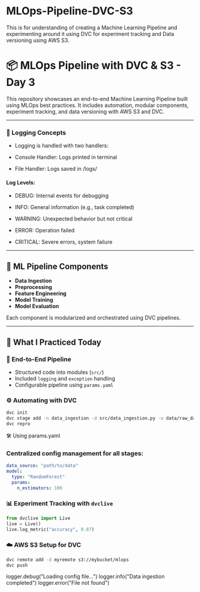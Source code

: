 # MLOps-Pipeline-DVC-S3
This is for understanding of creating a Machine Learning Pipeline and experimenting around it using DVC for experiment tracking and Data versioning using AWS S3.

# 📦 MLOps Pipeline with DVC & S3 - Day 3

This repository showcases an end-to-end Machine Learning Pipeline built using MLOps best practices. It includes automation, modular components, experiment tracking, and data versioning with AWS S3 and DVC.

---

### 🧾 Logging Concepts
* Logging is handled with two handlers:

- Console Handler: Logs printed in terminal

- File Handler: Logs saved in /logs/

#### Log Levels:
* DEBUG: Internal events for debugging

* INFO: General information (e.g., task completed)

* WARNING: Unexpected behavior but not critical

* ERROR: Operation failed

* CRITICAL: Severe errors, system failure

---

## 🔁 ML Pipeline Components

- **Data Ingestion**
- **Preprocessing**
- **Feature Engineering**
- **Model Training**
- **Model Evaluation**

Each component is modularized and orchestrated using DVC pipelines.

---

## 🧠 What I Practiced Today

### 🧩 End-to-End Pipeline
- Structured code into modules (`src/`)
- Included `logging` and `exception` handling
- Configurable pipeline using `params.yaml`

### ⚙️ Automating with DVC
```bash
dvc init
dvc stage add -n data_ingestion -d src/data_ingestion.py -o data/raw_data.csv python src/data_ingestion.py
dvc repro
```

🛠️ Using params.yaml
### Centralized config management for all stages:

```yaml
data_source: "path/to/data"
model:
  type: "RandomForest"
  params:
    n_estimators: 100
```

### 📊 Experiment Tracking with `dvclive`
```python
from dvclive import Live
live = Live()
live.log_metric("accuracy", 0.87)
```

### ☁️ AWS S3 Setup for DVC
```bash
dvc remote add -d myremote s3://mybucket/mlops
dvc push
```

logger.debug("Loading config file...")
logger.info("Data ingestion completed")
logger.error("File not found")
```  
